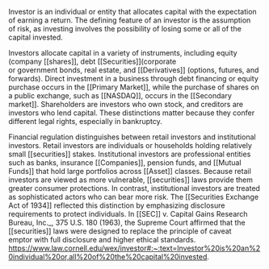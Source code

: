 Investor is an individual or entity that allocates capital with the expectation of earning a return. The defining feature of an investor is the assumption of risk, as investing involves the possibility of losing some or all of the capital invested.

Investors allocate capital in a variety of instruments, including equity (company [[shares]], debt [[Securities]](corporate or government bonds, real estate, and [[Derivatives]] (options, futures, and forwards). Direct investment in a business through debt financing or equity purchase occurs in the [[Primary Market]], while the purchase of shares on a public exchange, such as [[NASDAQ]], occurs in the [[Secondary market]]. Shareholders are investors who own stock, and creditors are investors who lend capital. These distinctions matter because they confer different legal rights, especially in bankruptcy.

Financial regulation distinguishes between retail investors and institutional investors. Retail investors are individuals or households holding relatively small [[securities]] stakes. Institutional investors are professional entities such as banks, insurance [[Companies]], pension funds, and [[Mutual Funds]] that hold large portfolios across [[Asset]] classes. Because retail investors are viewed as more vulnerable, [[securities]] laws provide them greater consumer protections. In contrast, institutional investors are treated as sophisticated actors who can bear more risk. The [[Securities Exchange Act of 1934]] reflected this distinction by emphasizing disclosure requirements to protect individuals. In [[SEC]] v. Capital Gains Research Bureau, Inc._, 375 U.S. 180 (1963), the Supreme Court affirmed that the [[securities]] laws were designed to replace the principle of caveat emptor with full disclosure and higher ethical standards.
https://www.law.cornell.edu/wex/investor#:~:text=Investor%20is%20an%20individual%20or,all%20of%20the%20capital%20invested.
